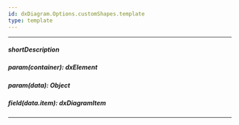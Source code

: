```yaml
---
id: dxDiagram.Options.customShapes.template
type: template
---
```

---
##### shortDescription
<!-- Description goes here -->

##### param(container): dxElement
<!-- Description goes here -->

##### param(data): Object
<!-- Description goes here -->

##### field(data.item): dxDiagramItem
<!-- Description goes here -->

---
<!-- Description goes here -->